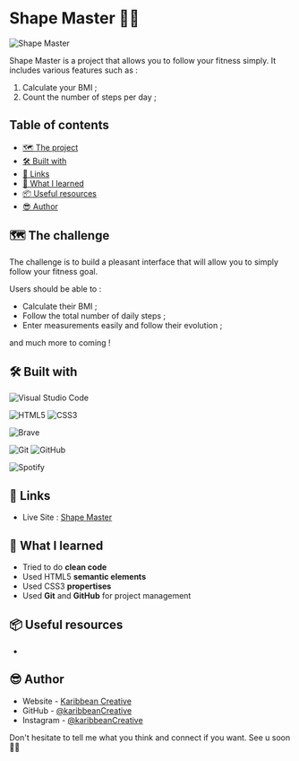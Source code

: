 # Shape Master 💪🏽

![Shape Master]()

Shape Master is a project that allows you to follow your fitness simply.
It includes various features such as :
1. Calculate your BMI ;
2. Count the number of steps per day ;



## Table of contents

- [🗺️ The project](#the-project)
- [🛠️ Built with](#built-with)
- [🔗 Links](#links)
- [🧠 What I learned](#what-i-learned)
- [📦 Useful resources](#useful-resources)
- [😎 Author](#author)


## 🗺️ The challenge

The challenge is to build a pleasant interface that will allow you to simply follow your fitness goal.

Users should be able to :
- Calculate their BMI ;
- Follow the total number of daily steps ;
- Enter measurements easily and follow their evolution ;

and much more to coming !



## 🛠️ Built with

![Visual Studio Code](https://img.shields.io/badge/Visual%20Studio%20Code-0078d7.svg?style=for-the-badge&logo=visual-studio-code&logoColor=white)

![HTML5](https://img.shields.io/badge/html5-%23E34F26.svg?style=for-the-badge&logo=html5&logoColor=white)
![CSS3](https://img.shields.io/badge/css3-%231572B6.svg?style=for-the-badge&logo=css3&logoColor=white)

![Brave](https://img.shields.io/badge/Brave-FB542B?style=for-the-badge&logo=Brave&logoColor=white)

![Git](https://img.shields.io/badge/git-%23F05033.svg?style=for-the-badge&logo=git&logoColor=white)
![GitHub](https://img.shields.io/badge/github-%23121011.svg?style=for-the-badge&logo=github&logoColor=white)

![Spotify](https://img.shields.io/badge/Spotify-1ED760?style=for-the-badge&logo=spotify&logoColor=white)



## 🔗 Links

- Live Site : [Shape Master]()



## 🧠 What I learned

* Tried to do **clean code**
* Used HTML5 **semantic elements**
* Used CSS3 **propertises**
* Used **Git** and **GitHub** for project management



## 📦 Useful resources

- 



## 😎 Author

- Website - [Karibbean Creative](https://karibbeancreative.xyz/)
- GitHub - [@karibbeanCreative](https://github.com/karibbeanCreative)
- Instagram - [@karibbeanCreative](https://www.instagram.com/karibbean.creative/)



Don't hesitate to tell me what you think and connect if you want.
See u soon ✌🏽
 
